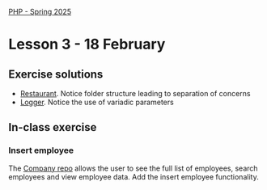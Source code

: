 [PHP - Spring 2025](https://github.com/arturomorarioja-kea/WD_PHP_F25/blob/main/README.md)

# Lesson 3 - 18 February

## Exercise solutions
  - [Restaurant](https://github.com/arturomorarioja/php_restaurant). Notice folder structure leading to separation of concerns
  - [Logger](https://github.com/arturomorarioja/php_logger). Notice the use of variadic parameters

## In-class exercise

### Insert employee
The [Company repo](https://github.com/arturomorarioja/php_pdo) allows the user to see the full list of employees, search employees and view employee data. Add the insert employee functionality.

[## Homework]: #
[- Continue work on the Company repo(https://github.com/arturomorarioja/php_pdo). Implement edit employee and delete employee]: #
[- Create a site that reads information about KEA's IT degrees from `info.json` and displays them (do not worry about the styling):]: #

[!image(https://github.com/user-attachments/assets/3fbc6631-642d-43f8-84e0-93a004ebf133)]: #

[!image(https://github.com/user-attachments/assets/01b819bc-440c-455d-91b5-ffdbd0ca93ce)]: #


